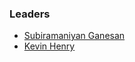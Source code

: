 ### Leaders
* [Subiramaniyan Ganesan ](mailto:subiramaniyan.ganesan@owasp.org)
* [Kevin Henry](mailto:kevin.henry@owasp.org)
